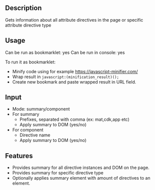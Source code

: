 ## Description

Gets information about all attribute directives in the page or specific attribute directive type

## Usage

Can be run as bookmarklet: yes
Can be run in console: yes

To run it as bookmarklet:

- Minify code using for example https://javascript-minifier.com/
- Wrap result in `javascript:(minification_result)();`
- Create new bookmark and paste wrapped result in URL field.

## Input

- Mode: summary/component
- For summary
  - Prefixes, separated with comma (ex: mat,cdk,app etc)
  - Apply summary to DOM (yes/no)
- For component
  - Directive name
  - Apply summary to DOM (yes/no)

## Features

- Provides summary for all directive instances and DOM on the page.
- Provides summary for specific directive type
- Optionally applies summary element with amount of directives to an element.
